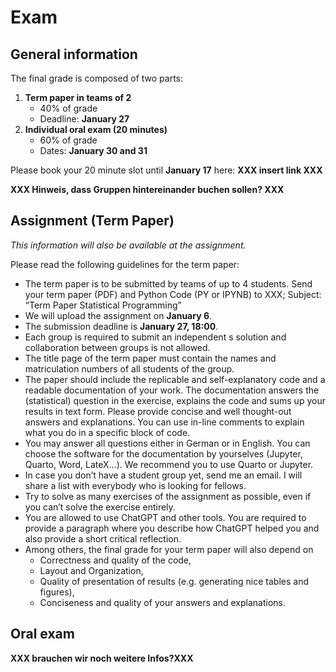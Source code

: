 # Exam

## General information 

The final grade is composed of two parts: 
1. **Term paper in teams of 2**
    - 40% of grade
    - Deadline: **January 27**
2. **Individual oral exam (20 minutes)**
    - 60% of grade
    - Dates: **January 30 and 31**

Please book your 20 minute slot until **January 17** here: **XXX insert link XXX** 

**XXX Hinweis, dass Gruppen hintereinander buchen sollen? XXX**

## Assignment (Term Paper)

*This information will also be available at the assignment.*

Please read the following guidelines for the term paper:

- The term paper is to be submitted by teams of up to 4 students. Send your term paper (PDF) and Python Code (PY or IPYNB) to XXX; Subject: “Term Paper Statistical Programming”
- We will upload the assignment on **January 6**.
- The submission deadline is **January 27, 18:00**.
- Each group is required to submit an independent s solution and collaboration between groups is not allowed.
- The title page of the term paper must contain the names and matriculation numbers of all students of the group.
- The paper should include the replicable and self-explanatory code and a readable documentation of your work. The documentation answers the (statistical) question in the exercise, explains the code and sums up your results in text form. Please provide concise and well thought-out answers and explanations. You can use in-line comments to explain what you do in a specific block of code.
- You may answer all questions either in German or in English. You can choose the software for the documentation by yourselves (Jupyter, Quarto, Word, LateX…). We recommend you to use Quarto or Jupyter.
- In case you don’t have a student group yet, send me an email. I will share a list with everybody who is looking for fellows.
- Try to solve as many exercises of the assignment as possible, even if you can’t solve the exercise entirely.
- You are allowed to use ChatGPT and other tools. You are required to provide a paragraph where you describe how ChatGPT helped you and also provide a short critical reflection.
- Among others, the final grade for your term paper will also depend on
    - Correctness and quality of the code,
    - Layout and Organization,
    - Quality of presentation of results (e.g. generating nice tables and figures),
    - Conciseness and quality of your answers and explanations.

## Oral exam 

**XXX brauchen wir noch weitere  Infos?XXX**